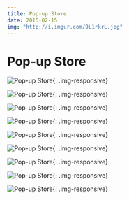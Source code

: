 ```yaml
---
title: Pop-up Store
date: 2015-02-15
img: "http://i.imgur.com/9L1rkrL.jpg"
---
```


# Pop-up Store

![Pop-up Store](http://i.imgur.com/VfVxejG.jpg){: .img-responsive}

![Pop-up Store](http://i.imgur.com/1amTvS0.jpg){: .img-responsive}

![Pop-up Store](http://i.imgur.com/TftYmjP.jpg){: .img-responsive}

![Pop-up Store](http://i.imgur.com/ZzPaXfR.jpg){: .img-responsive}


![Pop-up Store](http://i.imgur.com/blVlp6j.jpg){: .img-responsive}

![Pop-up Store](http://i.imgur.com/o6Uw42w.jpg){: .img-responsive}

![Pop-up Store](http://i.imgur.com/WJrm17O.jpg){: .img-responsive}

![Pop-up Store](http://i.imgur.com/DF1QrwN.jpg){: .img-responsive}

![Pop-up Store](http://i.imgur.com/MXqoyvi.jpg){: .img-responsive}
